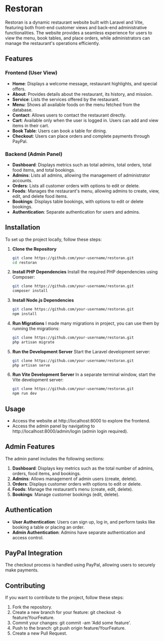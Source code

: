 # Restoran

Restoran is a dynamic restaurant website built with Laravel and Vite, featuring both front-end customer views and back-end administrative functionalities. The website provides a seamless experience for users to view the menu, book tables, and place orders, while administrators can manage the restaurant's operations efficiently.

## Features

### Frontend (User View)
- **Home**: Displays a welcome message, restaurant highlights, and special offers.
- **About**: Provides details about the restaurant, its history, and mission.
- **Service**: Lists the services offered by the restaurant.
- **Menu**: Shows all available foods on the menu fetched from the database.
- **Contact**: Allows users to contact the restaurant directly.
- **Cart**: Available only when the user is logged in. Users can add and view items in their cart.
- **Book Table**: Users can book a table for dining.
- **Checkout**: Users can place orders and complete payments through PayPal.

### Backend (Admin Panel)
- **Dashboard**: Displays metrics such as total admins, total orders, total food items, and total bookings.
- **Admins**: Lists all admins, allowing the management of administrator accounts.
- **Orders**: Lists all customer orders with options to edit or delete.
- **Foods**: Manages the restaurant's menu, allowing admins to create, view, edit, and delete food items.
- **Bookings**: Displays table bookings, with options to edit or delete bookings.
- **Authentication**: Separate authentication for users and admins.

## Installation

To set up the project locally, follow these steps:

1. **Clone the Repository**

   ```bash
   git clone https://github.com/your-username/restoran.git
   cd restoran

2. **Install PHP Dependencies**
Install the required PHP dependencies using Composer:
   ```bash
   git clone https://github.com/your-username/restoran.git
   composer install

3. **Install Node.js Dependencies**

   ```bash
   git clone https://github.com/your-username/restoran.git
   npm install

4. **Run Migrations**
I made many migrations in project, you can use them by running the migrations:
   ```bash
   git clone https://github.com/your-username/restoran.git
   php artisan migrate

5. **Run the Development Server**
Start the Laravel development server:
   ```bash
   git clone https://github.com/your-username/restoran.git
   php artisan serve

6. **Run Vite Development Server**
In a separate terminal window, start the Vite development server:
   ```bash
   git clone https://github.com/your-username/restoran.git
   npm run dev

## Usage

- Access the website at http://localhost:8000 to explore the frontend.
- Access the admin panel by navigating to http://localhost:8000/admin/login (admin login required).

## Admin Features

The admin panel includes the following sections:
1. **Dashboard**: Displays key metrics such as the total number of admins, orders, food items, and bookings.
2. **Admins**: Allows management of admin users (create, delete).
3. **Orders**: Displays customer orders with options to edit or delete.
4. **Foods**: Manage the restaurant’s menu (create, edit, delete).
5. **Bookings**: Manage customer bookings (edit, delete).

## Authentication

- **User Authentication**: Users can sign up, log in, and perform tasks like booking a table or placing an order.
- **Admin Authentication**: Admins have separate authentication and access control.

## PayPal Integration

The checkout process is handled using PayPal, allowing users to securely make payments.

## Contributing

If you want to contribute to the project, follow these steps:

1. Fork the repository.
2. Create a new branch for your feature: git checkout -b feature/YourFeature.
3. Commit your changes: git commit -am 'Add some feature'.
4. Push to the branch: git push origin feature/YourFeature.
5. Create a new Pull Request.
